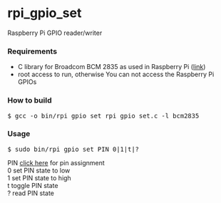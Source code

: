rpi_gpio_set
============

Raspberry Pi GPIO reader/writer

<h3>Requirements</h3>

<ul>
<li>C library for Broadcom BCM 2835 as used in Raspberry Pi (<a href='http://www.airspayce.com/mikem/bcm2835/' target='_blank'>link</a>)</li>
<li>root access to run, otherwise You can not access the Raspberry Pi GPIOs</li>
</ul>

<h3>How to build</h3>

<pre>
$ gcc -o bin/rpi_gpio_set rpi_gpio_set.c -l bcm2835
</pre>

<h3>Usage</h3>

<pre>
$ sudo bin/rpi_gpio_set PIN 0|1|t|?
</pre>
PIN <a href='http://www.airspayce.com/mikem/bcm2835/group__constants.html#ga63c029bd6500167152db4e57736d0939' target='_blank'>click here</a> for pin assignment<br />
0	set PIN state to low<br />
1	set PIN state to high<br />
t	toggle PIN state<br />
?	read PIN state<br />
